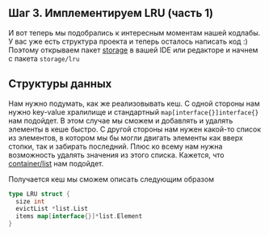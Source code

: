 ## Шаг 3. Имплементируем LRU (часть 1)
И вот теперь мы подобрались к интересным моментам нашей кодлабы. У вас уже есть структура проекта и теперь осталось написать  код :)
Поэтому открываем пакет [storage](storage) в вашей IDE или редакторе и начнем с пакета `storage/lru`

## Структуры данных 

Нам нужно подумать, как же реализовывать кеш. С одной стороны нам нужно key-value хралилище и стандартный `map[interface{}]interface{}` нам подойдет. В этом случае мы сможем и добавлять и удалять элементы в кеше быстро. С другой стороны нам нужен какой-то список из элементов, в котором мы бы могли двигать элементы как вверх стопки, так и забирать последний. Плюс ко всему нам нужна возможность удалять значения из этого списка. Кажется, что [container/list](https://golang.org/pkg/container/list/) нам подойдет.

Получается кеш мы сможем описать следующим образом

```Go
type LRU struct {
  size int
  evictList *list.List
  items map[interface{}]*list.Element
}
```
